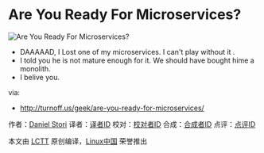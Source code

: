 Are You Ready For Microservices?
===============

![Are You Ready For Microservices?](http://turnoff.us/image/en/microservices-and-monolithic.png)

- DAAAAAD, I Lost one of my microservices. I can't play without it .
- I told you he is not mature enough for it. We should have bought hime a monolith.
- I belive you.

via:
- http://turnoff.us/geek/are-you-ready-for-microservices/

作者：[Daniel Stori][a]
译者：[译者ID](https://github.com/译者ID)
校对：[校对者ID](https://github.com/校对者ID)
合成：[合成者ID](https://github.com/合成者ID)
点评：[点评ID](https://github.com/点评者ID)

本文由 [LCTT](https://github.com/LCTT/TranslateProject) 原创编译，[Linux中国](https://linux.cn/) 荣誉推出

[a]:http://turnoff.us/about/

